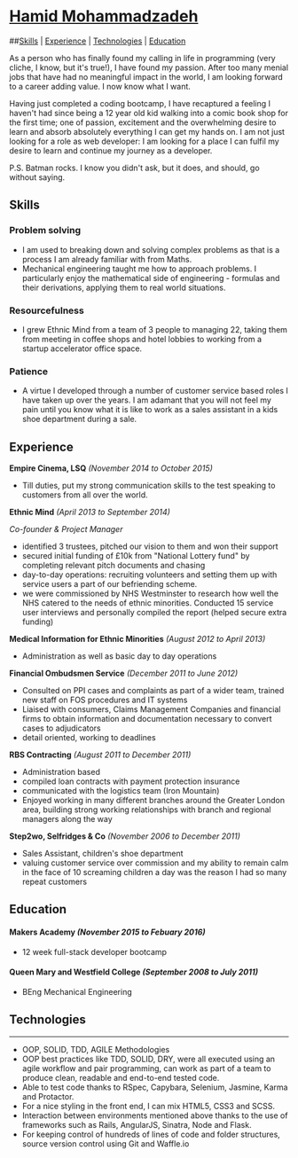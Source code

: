 # [Hamid Mohammadzadeh](https://www.linkedin.com/in/hamid-mohammadzadeh-49400387?trk=nav_responsive_tab_profile)
##[Skills](#skills) | [Experience](#exp) | [Technologies](#tech) | [Education](#education)

As a person who has finally found my calling in life in programming (very cliche, I know, but it's true!), I have found my passion. After too many menial jobs that have had no meaningful impact in the world, I am looking forward to a career adding value. I now know what I want. 

Having just completed a coding bootcamp, I have recaptured a feeling I haven't had since being a 12 year old kid walking into a comic book shop for the first time; one of passion, excitement and the overwhelming desire to learn and absorb absolutely everything I can get my hands on. I am not just looking for a role as web developer: I am looking for a place I can fulfil my desire to learn and continue my journey as a developer. 

P.S. Batman rocks. I know you didn't ask, but it does, and should, go without saying.

## <a name="skills">Skills</a>

### Problem solving
- I am used to breaking down and solving complex problems as that is a process I am already familiar with from Maths.
- Mechanical engineering taught me how to approach problems. I particularly enjoy the mathematical side of engineering - formulas and their derivations, applying them to real world situations.

### Resourcefulness
- I grew Ethnic Mind from a team of 3 people to managing 22, taking them from meeting in coffee shops and hotel lobbies to working from a startup accelerator office space.

### Patience
- A virtue I developed through a number of customer service based roles I have taken up over the years. I am adamant that you will not feel my pain until you know what it is like to work as a sales assistant in a kids shoe department during a sale.

## <a name="exp">Experience</a>

**Empire Cinema, LSQ** _(November 2014 to October 2015)_

- Till duties, put my strong communication skills to the test speaking to customers from all over the world.

**Ethnic Mind** _(April 2013 to September 2014)_

*Co-founder & Project Manager*

- identified 3 trustees, pitched our vision to them and won their support
- secured initial funding of £10k from "National Lottery fund" by completing relevant pitch documents and chasing
- day-to-day operations: recruiting volunteers and setting them up with service users a part of our befriending scheme.
- we were commissioned by NHS Westminster to research how well the NHS catered to the needs of ethnic minorities. Conducted 15 service user interviews  and personally compiled the report (helped secure extra funding)

**Medical Information for Ethnic Minorities** _(August 2012 to April 2013)_

- Administration as well as basic day to day operations

**Financial Ombudsmen Service** _(December 2011 to June 2012)_

- Consulted on PPI cases and complaints as part of a wider team, trained new staff on FOS procedures and IT systems
- Liaised with consumers, Claims Management Companies and financial firms to obtain information and documentation necessary to convert cases to adjudicators
- detail oriented, working to deadlines

**RBS Contracting** _(August 2011 to December 2011)_

- Administration based
- compiled loan contracts with payment protection insurance
- communicated with the logistics team (Iron Mountain)
- Enjoyed working in many different branches around the Greater London area, building strong working relationships with branch and regional managers along the way

**Step2wo, Selfridges & Co** _(November 2006 to December 2011)_

- Sales Assistant, children's shoe department
- valuing customer service over commission and my ability to remain calm in the face of 10 screaming children a day was the reason I had so many repeat customers

## <a name="education">Education</a>

#### Makers Academy _(November 2015 to Febuary 2016)_

- 12 week full-stack developer bootcamp

#### Queen Mary and Westfield College _(September 2008 to July 2011)_

- BEng Mechanical Engineering

## <a name="tech">Technologies</a>
------
- OOP, SOLID, TDD, AGILE Methodologies
- OOP best practices like TDD, SOLID, DRY, were all executed using an agile workflow and pair programming, can work as part of a team to produce clean, readable and end-to-end tested code.
- Able to test code thanks to RSpec, Capybara, Selenium, Jasmine, Karma and Protactor.
- For a nice styling in the front end, I can mix HTML5, CSS3 and SCSS.
- Interaction between environments mentioned above thanks to the use of frameworks such as Rails, AngularJS, Sinatra, Node and Flask.
- For keeping control of hundreds of lines of code and folder structures, source version control using Git and Waffle.io

<!-- ###Technical Skills and Technologies -->
<!-- ---------------------------------
| |Most Comfortable|Comfortable|Touched on|
|---------|----------------|-------------------|------------------------------|
|Languages|Javascript, Angular, Node, Express, Ruby| 
|Databases/ORMS|MySQl, PostGresQL, DataMapper, ActiveRecord | Mongodb, Firebase                |
|Frameworks|Angular, Rails | Flask, Ionic |                    |
|Testing|Protractor, Jasmine, RSpec, Capybara|Karma| Chai, Mocha|
|Other|Version control through Github, Agile methodologies |Heroku deployment| | -->



